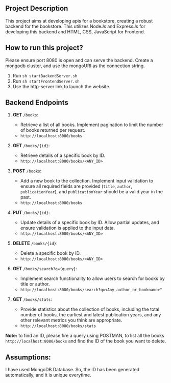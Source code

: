 <h2>Project Description</h2>

This project aims at developing apis for a bookstore, creating a robust backend for the bookstore. This utilizes NodeJs and ExpressJs for developing this backend and HTML, CSS, JavaScript for Frontend.</h2>

<h2>How to run this project?</h2>

Please ensure port 8080 is open and can serve the backend. 
Create a mongodb cluster, and use the mongoURI as the connection string. 
1. Run ```sh startBackendServer.sh``` 
2. Run ```sh startFrontendServer.sh```
3. Use the http-server link to launch the website.

<h2>Backend Endpoints</h2>

1. **GET** ```/books```:
   - Retrieve a list of all books. Implement pagination to limit the number of books returned per request.
   - ```http://localhost:8080/books```
     
3. **GET** ```/books/{id}```:
   - Retrieve details of a specific book by ID.
   - ```http://localhost:8080/books/<ANY_ID>```
     
5. **POST** ```/books```:
   - Add a new book to the collection. Implement input validation to ensure all required fields are provided (`title`, `author`, `publicationYear`), and `publicationYear` should be a valid year in the past.
   - ```http://localhost:8080/books```
     
7. **PUT** ```/books/{id}```:
   - Update details of a specific book by ID. Allow partial updates, and ensure validation is applied to the input data.
   - ```http://localhost:8080/books/<ANY_ID>```
     
9. **DELETE** ```/books/{id}```:
   - Delete a specific book by ID.
   - ```http://localhost:8080/books/<ANY_ID>```
     
11. **GET** ```/books/search?q={query}```:
    - Implement search functionality to allow users to search for books by title or author.
    - ```http://localhost:8080/books/search?q=<Any_author_or_bookname>"```
      
13. **GET** ```/books/stats```:
     - Provide statistics about the collection of books, including the total number of books, the earliest and latest publication years, and any other relevant metrics you think are appropriate.
     - ```http://localhost:8080/books/stats```

**Note:** to find an ID, please fire a query using POSTMAN, to list all the books ```http://localhost:8080/books``` and find the ID of the book you want to delete.

<h2> Assumptions: </h2>
I have used MongoDB Database. So, the ID has been generated automatically, and it is unique everytime.
